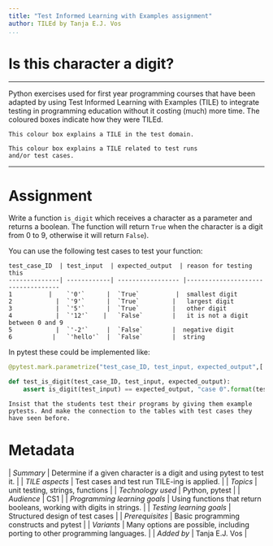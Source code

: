```yaml
---
title: "Test Informed Learning with Examples assignment"
author: TILEd by Tanja E.J. Vos
...
```


# Is this character a digit?



------------------------------------------------------------------------

Python exercises used for first year programming courses that
have been adapted by using Test Informed Learning with Examples (TILE)
to integrate testing in programming education without it costing (much)
more time. The coloured boxes indicate how they were TILEd.

```testdomaintile
This colour box explains a TILE in the test domain.
```

```testruntile
This colour box explains a TILE related to test runs 
and/or test cases.
```
------------------------------------------------------------------------

# Assignment

Write a function `is_digit` which receives a character as a
parameter and returns a boolean. The function will return `True`
when the character is a digit from 0 to 9, otherwise it will return
`False`).

You can use the following test cases to test your function:

    test_case_ID  | test_input  | expected_output  | reason for testing this
    --------------| ------------| ----------------- |-----------------------------------
    1          |    `'0'`      |  `True`          |  smallest digit
    2            |  `'9'`      |  `True`         |   largest digit
    3            |  `'5'`      |  `True`         |   other digit
    4            |  `'12'`    |   `False`        |   it is not a digit between 0 and 9
    5            |  `'-2'`     |  `False`        |  negative digit
    6           |   `'hello'`  |  `False`        |  string

In pytest these could be implemented like:

```python
@pytest.mark.parametrize("test_case_ID, test_input, expected_output",[ (1, '0', True), #smallest digit (2, '9', True), #largest digit (3, '5', True), #other digit (4, '12', False), #it is not a digit between 0 and 9 (5, '-2', False), #negative digit (6, 'hello', False), #string ] )

def test_is_digit(test_case_ID, test_input, expected_output): 
    assert is_digit(test_input) == expected_output, "case 0".format(test_case_ID)
```

```testruntile
Insist that the students test their programs by giving them example
pytests. And make the connection to the tables with test cases they
have seen before.
```

# Metadata

| *Summary*                     | Determine if a given character is a digit and using pytest to test it. |
| *TILE aspects*                | Test cases and test run TILE-ing is applied. |
| *Topics*                      | unit testing, strings, functions |
| *Technology used*             | Python, pytest |
| *Audience*                    | CS1 |
| *Programming learning goals*  | Using functions that return booleans, working with digits in strings. |
| *Testing learning goals*      | Structured design of test cases |
| *Prerequisites*               | Basic programming constructs and pytest |
| *Variants*                    | Many options are possible, including porting to other programming languages. | 
| *Added by*                    | Tanja E.J. Vos |   